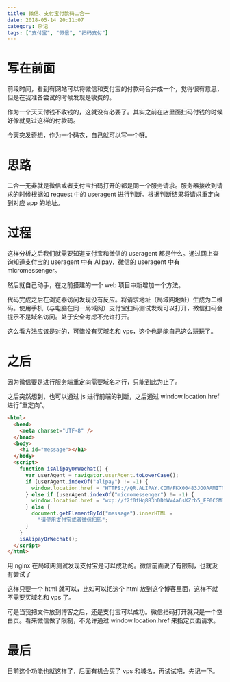```yaml
---
title: 微信、支付宝付款码二合一
date: 2018-05-14 20:11:07
category: 杂记
tags: ["支付宝", "微信", "扫码支付"]
---
```


# 写在前面

前段时间，看到有网站可以将微信和支付宝的付款码合并成一个，觉得很有意思，但是在我准备尝试的时候发现是收费的。

作为一个天天付钱不收钱的，这就没有必要了。其实之前在店里面扫码付钱的时候好像就见过这样的付款码。

今天突发奇想，作为一个码农，自己就可以写一个呀。

<!-- more -->

# 思路

二合一无非就是微信或者支付宝扫码打开的都是同一个服务请求。服务器接收到请求的时候根据如 request 中的 useragent 进行判断。根据判断结果将请求重定向到对应 app 的地址。

# 过程

这样分析之后我们就需要知道支付宝和微信的 useragent 都是什么。通过网上查询知道支付宝的 useragent 中有 Alipay，微信的 useragent 中有 micromessenger。

然后就自己动手，在之前搭建的一个 web 项目中新增加一个方法。

代码完成之后在浏览器访问发现没有反应。将请求地址（局域网地址）生成为二维码。使用手机（与电脑在同一局域网）支付宝扫码测试发现可以打开，微信扫码会提示不是域名访问。处于安全考虑不允许打开。

这么看方法应该是对的，可惜没有买域名和 vps，这个也是能自己这么玩玩了。

# 之后

因为微信要是进行服务端重定向需要域名才行，只能到此为止了。

之后突然想到，也可以通过 js 进行前端的判断，之后通过 window.location.href 进行“重定向”。

```html
<html>
  <head>
    <meta charset="UTF-8" />
  </head>
  <body>
    <h1 id="message"></h1>
  </body>
  <script>
    function isAlipayOrWechat() {
      var userAgent = navigator.userAgent.toLowerCase();
      if (userAgent.indexOf("alipay") != -1) {
        window.location.href = "HTTPS://QR.ALIPAY.COM/FKX00483JOOAAMITN2W2C1";
      } else if (userAgent.indexOf("micromessenger") != -1) {
        window.location.href = "wxp://f2f0fHq8R3hDDhWV4a6sKZrb5_EF0CGMljOP";
      } else {
        document.getElementById("message").innerHTML =
          "请使用支付宝或者微信扫码";
      }
    }
    isAlipayOrWechat();
  </script>
</html>
```

用 nginx 在局域网测试发现支付宝是可以成功的。微信前面说了有限制，也就没有尝试了

这样只要一个 html 就可以，比如可以把这个 html 放到这个博客里面，这样不就不需要买域名和 vps 了。

可是当我把文件放到博客之后，还是支付宝可以成功。微信扫码打开就只是一个空白页。看来微信做了限制，不允许通过 window.location.href 来指定页面请求。

# 最后

目前这个功能也就这样了，后面有机会买了 vps 和域名，再试试吧，先记一下。
